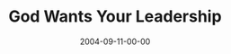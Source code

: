 ---
layout: message
category: message
series: "Life, The Universe and Everything"
title: "God Wants Your Leadership"
date: 2004-09-11-00-00
message_id: 154
audio: "http://s3.amazonaws.com/crossroads-media/messages/audio/LTUAE_05_09-11-04_Leadership.mp3"
audio-duration: "33:35"
tag: 
 - leadership
 - leader
 - career
 - power
 - authority
 - tome
 - work
explicit: false
---
